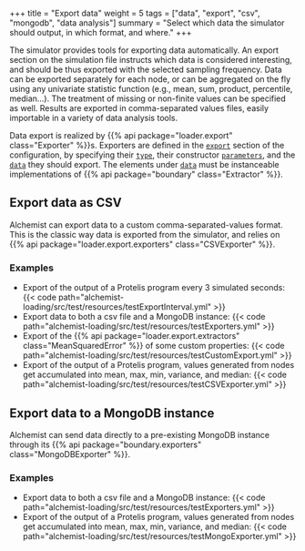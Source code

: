 +++
title = "Export data"
weight = 5
tags = ["data", "export", "csv", "mongodb", "data analysis"]
summary = "Select which data the simulator should output, in which format, and where."
+++

The simulator provides tools for exporting data automatically.
An  export section on the simulation file instructs which data is considered interesting,
and should be thus exported with the selected sampling frequency.
Data can be exported separately for each node, or can be aggregated on the fly using any
univariate statistic function (e.g., mean, sum, product, percentile, median...).
The treatment of missing or non-finite values can be specified as well. Results
are exported in comma-separated values files, easily importable in a variety of
data analysis tools.

Data export is realized by
{{% api package="loader.export" class="Exporter" %}}s.
Exporters are defined in the [`export`](/reference/yaml#export) section of the configuration,
by specifying their [`type`](/reference/yaml/#exportertype),
their constructor [`parameters`](/reference/yaml/#parameters),
and the [`data`](/reference/yaml/#data) they should export.
The elements under [`data`](/reference/yaml/#data) must be instanceable implementations of
{{% api package="boundary" class="Extractor" %}}.

## Export data as CSV

Alchemist can export data to a custom comma-separated-values format.
This is the classic way data is exported from the simulator, and relies on
{{% api package="loader.export.exporters" class="CSVExporter" %}}.

### Examples

* Export of the output of a Protelis program every 3 simulated seconds:
  {{< code path="alchemist-loading/src/test/resources/testExportInterval.yml" >}}
* Export data to both a csv file and a MongoDB instance:
  {{< code path="alchemist-loading/src/test/resources/testExporters.yml" >}}
* Export of the {{% api package="loader.export.extractors" class="MeanSquaredError" %}} of some custom properties:
    {{< code path="alchemist-loading/src/test/resources/testCustomExport.yml" >}}
* Export of the output of a Protelis program, values generated from nodes get accumulated into mean, max, min, variance, and median:
  {{< code path="alchemist-loading/src/test/resources/testCSVExporter.yml" >}}

## Export data to a MongoDB instance

Alchemist can send data directly to a pre-existing MongoDB instance through its
{{% api package="boundary.exporters" class="MongoDBExporter" %}}.

### Examples

* Export data to both a csv file and a MongoDB instance:
  {{< code path="alchemist-loading/src/test/resources/testExporters.yml" >}}
* Export of the output of a Protelis program, values generated from nodes get accumulated into mean, max, min, variance, and median:
  {{< code path="alchemist-loading/src/test/resources/testMongoExporter.yml" >}}
